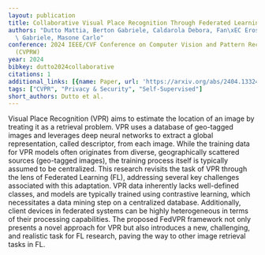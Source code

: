 ```yaml
---
layout: publication
title: Collaborative Visual Place Recognition Through Federated Learning
authors: "Dutto Mattia, Berton Gabriele, Caldarola Debora, Fan\xEC Eros, Trivigno\
  \ Gabriele, Masone Carlo"
conference: 2024 IEEE/CVF Conference on Computer Vision and Pattern Recognition Workshops
  (CVPRW)
year: 2024
bibkey: dutto2024collaborative
citations: 1
additional_links: [{name: Paper, url: 'https://arxiv.org/abs/2404.13324'}]
tags: ["CVPR", "Privacy & Security", "Self-Supervised"]
short_authors: Dutto et al.
---
```

Visual Place Recognition (VPR) aims to estimate the location of an image by
treating it as a retrieval problem. VPR uses a database of geo-tagged images
and leverages deep neural networks to extract a global representation, called
descriptor, from each image. While the training data for VPR models often
originates from diverse, geographically scattered sources (geo-tagged images),
the training process itself is typically assumed to be centralized. This
research revisits the task of VPR through the lens of Federated Learning (FL),
addressing several key challenges associated with this adaptation. VPR data
inherently lacks well-defined classes, and models are typically trained using
contrastive learning, which necessitates a data mining step on a centralized
database. Additionally, client devices in federated systems can be highly
heterogeneous in terms of their processing capabilities. The proposed FedVPR
framework not only presents a novel approach for VPR but also introduces a new,
challenging, and realistic task for FL research, paving the way to other image
retrieval tasks in FL.